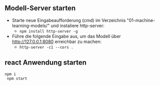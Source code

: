 ## Modell-Server starten
- Starte neue Eingabeaufforderung (cmd) im Verzeichnis "01-machine-learning-models/" und instaliere http-server:
    - <code>npm install http-server -g</code>
- Führe die folgende Eingabe aus, um das Modell über http://127.0.0.1:8080 erreichbar zu machen:
    - <code>http-server -c1 --cors .</code>

## react Anwendung starten
<code>npm i<br/>
npm start</code>